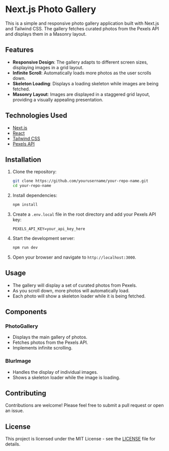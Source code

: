 # Next.js Photo Gallery

This is a simple and responsive photo gallery application built with Next.js and Tailwind CSS. The gallery fetches curated photos from the Pexels API and displays them in a Masonry layout.

## Features

- **Responsive Design**: The gallery adapts to different screen sizes, displaying images in a grid layout.
- **Infinite Scroll**: Automatically loads more photos as the user scrolls down.
- **Skeleton Loading**: Displays a loading skeleton while images are being fetched.
- **Masonry Layout**: Images are displayed in a staggered grid layout, providing a visually appealing presentation.

## Technologies Used

- [Next.js](https://nextjs.org/)
- [React](https://reactjs.org/)
- [Tailwind CSS](https://tailwindcss.com/)
- [Pexels API](https://www.pexels.com/api/)

## Installation

1. Clone the repository:
   ```bash
   git clone https://github.com/yourusername/your-repo-name.git
   cd your-repo-name
   ```

2. Install dependencies:
   ```bash
   npm install
   ```

3. Create a `.env.local` file in the root directory and add your Pexels API key:
   ```plaintext
   PEXELS_API_KEY=your_api_key_here
   ```

4. Start the development server:
   ```bash
   npm run dev
   ```

5. Open your browser and navigate to `http://localhost:3000`.

## Usage

- The gallery will display a set of curated photos from Pexels.
- As you scroll down, more photos will automatically load.
- Each photo will show a skeleton loader while it is being fetched.

## Components

### PhotoGallery

- Displays the main gallery of photos.
- Fetches photos from the Pexels API.
- Implements infinite scrolling.

### BlurImage

- Handles the display of individual images.
- Shows a skeleton loader while the image is loading.

## Contributing

Contributions are welcome! Please feel free to submit a pull request or open an issue.

## License

This project is licensed under the MIT License - see the [LICENSE](LICENSE) file for details.
